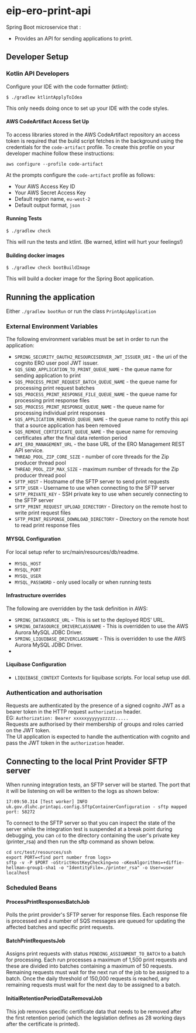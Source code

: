 # eip-ero-print-api
Spring Boot microservice that :
- Provides an API for sending applications to print.

## Developer Setup
### Kotlin API Developers

Configure your IDE with the code formatter (ktlint):
```
$ ./gradlew ktlintApplyToIdea
```
This only needs doing once to set up your IDE with the code styles.

#### AWS CodeArtifact Access Set Up

To access libraries stored in the AWS CodeArtifact repository an access token is required that the build script fetches
in the background using the credentials for the `code-artifact` profile. To create this profile on your developer
machine follow these instructions:

```shell
aws configure --profile code-artifact
```

At the prompts configure the `code-artifact` profile as follows:
* Your AWS Access Key ID
* Your AWS Secret Access Key
* Default region name, `eu-west-2`
* Default output format, `json`

#### Running Tests
```
$ ./gradlew check
```
This will run the tests and ktlint. (Be warned, ktlint will hurt your feelings!)

#### Building docker images
```
$ ./gradlew check bootBuildImage
```
This will build a docker image for the Spring Boot application.

## Running the application
Either `./gradlew bootRun` or run the class `PrintApiApplication`

### External Environment Variables
The following environment variables must be set in order to run the application:
* `SPRING_SECURITY_OAUTH2_RESOURCESERVER_JWT_ISSUER_URI` - the uri of the cognito ERO user pool JWT issuer.
* `SQS_SEND_APPLICATION_TO_PRINT_QUEUE_NAME` - the queue name for sending application to print
* `SQS_PROCESS_PRINT_REQUEST_BATCH_QUEUE_NAME` - the queue name for processing print request batches
* `SQS_PROCESS_PRINT_RESPONSE_FILE_QUEUE_NAME` - the queue name for processing print response files
* `SQS_PROCESS_PRINT_RESPONSE_QUEUE_NAME` - the queue name for processing individual print responses
* `SQS_APPLICATION_REMOVED_QUEUE_NAME` - the queue name to notify this api that a source application has been removed
* `SQS_REMOVE_CERTIFICATE_QUEUE_NAME` - the queue name for removing certificates after the final data retention period
* `API_ERO_MANAGEMENT_URL` - the base URL of the ERO Management REST API service.
* `THREAD_POOL_ZIP_CORE_SIZE` - number of core threads for the Zip producer thread pool 
* `THREAD_POOL_ZIP_MAX_SIZE` - maximum number of threads for the Zip producer thread pool
* `SFTP_HOST` - Hostname of the SFTP server to send print requests
* `SFTP_USER` - Username to use when connecting to the SFTP server 
* `SFTP_PRIVATE_KEY` - SSH private key to use when securely connecting to the SFTP server
* `SFTP_PRINT_REQUEST_UPLOAD_DIRECTORY` - Directory on the remote host to write print request files
* `SFTP_PRINT_RESPONSE_DOWNLOAD_DIRECTORY` - Directory on the remote host to read print response files

#### MYSQL Configuration
For local setup refer to src/main/resources/db/readme.
* `MYSQL_HOST`
* `MYSQL_PORT`
* `MYSQL_USER`
* `MYSQL_PASSWORD` - only used locally or when running tests

#### Infrastructure overrides
The following are overridden by the task definition in AWS:
* `SPRING_DATASOURCE_URL` - This is set to the deployed RDS' URL.
* `SPRING_DATASOURCE_DRIVERCLASSNAME` - This is overridden to use the AWS Aurora MySQL JDBC Driver.
* `SPRING_LIQUIBASE_DRIVERCLASSNAME` - This is overridden to use the AWS Aurora MySQL JDBC Driver.
*
#### Liquibase Configuration
* `LIQUIBASE_CONTEXT` Contexts for liquibase scripts.
  For local setup use ddl.

### Authentication and authorisation
Requests are authenticated by the presence of a signed cognito JWT as a bearer token in the HTTP request `authorization` header.  
EG: `Authorization: Bearer xxxxxyyyyyyzzzzz.....`  
Requests are authorised by their membership of groups and roles carried on the JWT token.  
The UI application is expected to handle the authentication with cognito and pass the JWT token in the `authorization` header.

## Connecting to the local Print Provider SFTP server
When running integration tests, an SFTP server will be started.
The port that it will be listening on will be written to the logs as shown below:
```text
17:09:50.314 [Test worker] INFO  uk.gov.dluhc.printapi.config.SftpContainerConfiguration - sftp mapped port: 58272
```
To connect to the SFTP server so that you can inspect the state of the server while the integration test is suspended
at a break point during debugging, you can `cd` to the directory containing the user's private key (printer_rsa) 
and then run the sftp command as shown below.
```shell
cd src/test/resources/ssh
export PORT=<find port number from logs>
sftp -v -P $PORT -oStrictHostKeyChecking=no -oKexAlgorithms=+diffie-hellman-group1-sha1 -o "IdentityFile=./printer_rsa" -o User=user localhost
```

### Scheduled Beans

#### ProcessPrintResponsesBatchJob
Polls the print provider's SFTP server for response files. Each response file is processed and a number of SQS messages
are queued for updating the affected batches and specific print requests.

#### BatchPrintRequestsJob
Assigns print requests with status `PENDING_ASSIGNMENT_TO_BATCH` to a batch for processing.
Each run processes a maximum of 1,500 print requests and these are divided into batches containing a maximum of 50 requests.
Remaining requests must wait for the next run of the job to be assigned to a batch. Once the daily threshold of 150,000 requests
is reached, any remaining requests must wait for the next day to be assigned to a batch.

#### InitialRetentionPeriodDataRemovalJob
This job removes specific certificate data that needs to be removed after the first retention period (which the legislation
defines as 28 working days after the certificate is printed).
